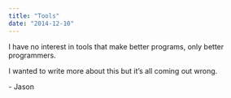 ```yaml
---
title: "Tools"
date: "2014-12-10"
---
```


<div class="content">
<p>I have no interest in tools that make better programs, only better
programmers.</p>
<p>I wanted to write more about this but it’s all coming out wrong.</p>
<p>- Jason</p>
</div>
